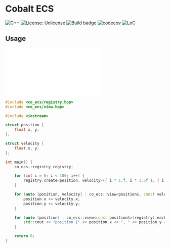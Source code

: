 # Cobalt ECS

![C++](https://img.shields.io/badge/STD-C++20-blue)
[![License: Unlicense](https://img.shields.io/badge/license-Unlicense-blue.svg)](http://unlicense.org/)
![Build badge](https://github.com/Blyschak/cobalt-ecs/actions/workflows/build.yml/badge.svg)
[![codecov](https://codecov.io/gh/Blyschak/cobalt-ecs/branch/main/graph/badge.svg?token=BZ8Z6TXN55)](https://codecov.io/gh/Blyschak/cobalt-ecs)
![LoC](https://raw.githubusercontent.com/Blyschak/cobalt-ecs/badges/badge.svg)

## Usage

![Example](examples/hello-registry/main.cpp)

```c++
#include <co_ecs/registry.hpp>
#include <co_ecs/view.hpp>

#include <iostream>

struct position {
    float x, y;
};

struct velocity {
    float x, y;
};

int main() {
    co_ecs::registry registry;

    for (int i = 0; i < 100; i++) {
        registry.create<position, velocity>({ i * 1.f, i * 1.5f }, { i * .3f, -i * 5.f });
    }

    for (auto [position, velocity] : co_ecs::view<position&, const velocity&>(registry).each()) {
        position.x += velocity.x;
        position.y += velocity.y;
    }

    for (auto [position] : co_ecs::view<const position&>(registry).each()) {
        std::cout << "position {" << position.x << ", " << position.y << "}\n";
    }

    return 0;
}
```
